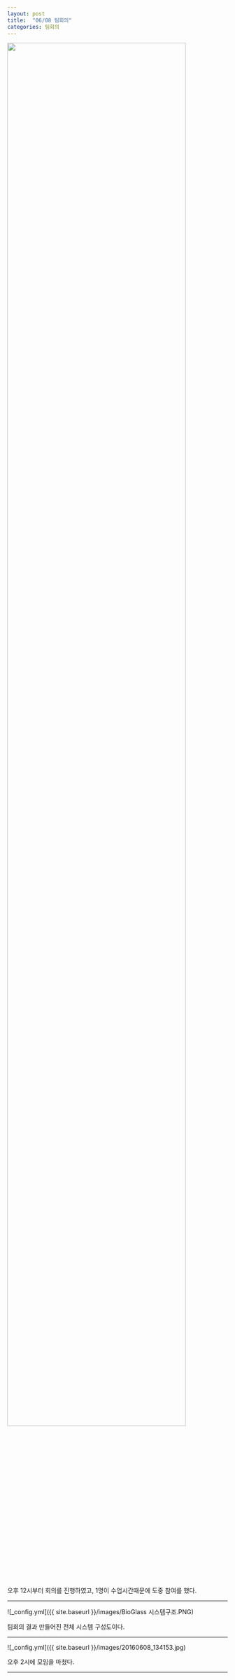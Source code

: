 ```yaml
---
layout: post
title:  "06/08 팀회의"
categories: 팀회의
---
```


<img src="http://trust1303.github.io/images/20160608_125839.jpg" width="90%">

오후 12시부터 회의를 진행하였고, 1명이 수업시간때문에 도중 참여를 했다.

_ _ _

![_config.yml]({{ site.baseurl }}/images/BioGlass 시스템구조.PNG)

팀회의 결과 만들어진 전체 시스템 구성도이다.

_ _ _

![_config.yml]({{ site.baseurl }}/images/20160608_134153.jpg)

오후 2시에 모임을 마쳤다.

_ _ _
